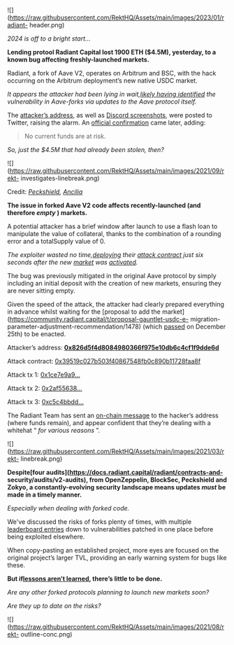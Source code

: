 ![](https://raw.githubusercontent.com/RektHQ/Assets/main/images/2023/01/radiant-
header.png)

_2024 is off to a bright start..._

 **Lending protool Radiant Capital lost 1900 ETH ($4.5M), yesterday, to a
known bug affecting freshly-launched markets.**

Radiant, a fork of Aave V2, operates on Arbitrum and BSC, with the hack
occurring on the Arbitrum deployment’s new native USDC market.

 _It appears the attacker had been lying in wait,[likely having
identified](https://twitter.com/lemiscate/status/1742338944057114972) the
vulnerability in Aave-forks via updates to the Aave protocol itself._

The [attacker’s
address](https://twitter.com/delucinator/status/1742314791795068993), as well
as [Discord
screenshots](https://twitter.com/solvingKasada/status/1742316833867550918),
were posted to Twitter, raising the alarm. An [official
confirmation](https://twitter.com/RDNTCapital/status/1742338729925112272) came
later, adding:

> No current funds are at risk.

 _So, just the $4.5M that had already been stolen, then?_

![](https://raw.githubusercontent.com/RektHQ/Assets/main/images/2021/09/rekt-
investigates-linebreak.png)

Credit:
_[Peckshield](https://twitter.com/peckshield/status/1742334242120466580),
[Ancilia](https://twitter.com/AnciliaInc/status/1742323976251273332)_

 **The issue in forked Aave V2 code affects recently-launched (and therefore
_empty_ ) markets.**

A potential attacker has a brief window after launch to use a flash loan to
manipulate the value of collateral, thanks to the combination of a rounding
error and a totalSupply value of 0.

 _The exploiter wasted no
time,[deploying](https://arbiscan.io/tx/0x81a1414641bc823cd623208ba4c19a6cfc94f363050487bb122c15dceadc8937)
their [attack
contract](https://arbiscan.io/address/0x39519c027b503f40867548fb0c890b11728faa8f)
just six seconds after the new
[market](https://arbiscan.io/address/0x3a2d44e354f2d88ef6da7a5a4646fd70182a7f55)
was
[activated](https://arbiscan.io/tx/0x0e5330ad77b9b806cb9f6ea595d58552f341dbad0691e0599ab5f1caf214c247)._

The bug was previously mitigated in the original Aave protocol by simply
including an initial deposit with the creation of new markets, ensuring they
are never sitting empty.

Given the speed of the attack, the attacker had clearly prepared everything in
advance whilst waiting for the [proposal to add the
market](https://community.radiant.capital/t/proposal-gauntlet-usdc-e-
migration-parameter-adjustment-recommendation/1478) (which
[passed](https://snapshot.org/#/radiantcapital.eth/proposal/0xf1822c8cded8bef5c16334413bc02463104e9c67d9ad06dce7f7f277aad72ba5)
on December 25th) to be enacted.

Attacker’s address:
**[0x826d5f4d8084980366f975e10db6c4cf1f9dde6d](https://arbiscan.io/address/0x826d5f4d8084980366f975e10db6c4cf1f9dde6d)**

Attack contract:
[0x39519c027b503f40867548fb0c890b11728faa8f](https://arbiscan.io/address/0x39519c027b503f40867548fb0c890b11728faa8f)

Attack tx 1:
[0x1ce7e9a9…](https://arbiscan.io/tx/0x1ce7e9a9e3b6dd3293c9067221ac3260858ce119ecb7ca860eac28b2474c7c9b)

Attack tx 2:
[0x2af55638…](https://arbiscan.io/tx/0x2af556386c023f7ebe7c662fd5d1c6cc5ed7fba4723cbd75e00faaa98cd14243)

Attack tx 3:
[0xc5c4bbdd…](https://arbiscan.io/tx/0xc5c4bbddec70edb58efba60c1f27bce6515a45ffcab4236026a5eeb3e877fc6d)

The Radiant Team has sent an [on-chain
message](https://arbiscan.io/tx/0xcd1865e3bf185fc5fe0b5fb055f6d74cfa68ee50335ff92ad721063538922664)
to the hacker’s address (where funds remain), and appear confident that
they’re dealing with a whitehat “ _for various reasons_ ”.

![](https://raw.githubusercontent.com/RektHQ/Assets/main/images/2021/03/rekt-
linebreak.png)

 **Despite[four audits](https://docs.radiant.capital/radiant/contracts-and-
security/audits/v2-audits), from OpenZeppelin, BlockSec, Peckshield and Zokyo,
a constantly-evolving security landscape means updates _must_ be made in a
timely manner.**

 _Especially when dealing with forked code._

We've discussed the risks of forks plenty of times, with multiple [leaderboard
entries](https://rekt.news/leaderboard/) down to vulnerabilities patched in
one place before being exploited elsewhere.

When copy-pasting an established project, more eyes are focused on the
original project’s larger TVL, providing an early warning system for bugs like
these.

 **But if[lessons aren’t
learned](https://twitter.com/ChainLight_io/status/1742561576077709405),
there’s little to be done.**

 _Are any other forked protocols planning to launch new markets soon?_

 _Are they up to date on the risks?_

![](https://raw.githubusercontent.com/RektHQ/Assets/main/images/2021/08/rekt-
outline-conc.png)


